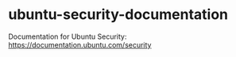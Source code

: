 # ubuntu-security-documentation
Documentation for Ubuntu Security: https://documentation.ubuntu.com/security
